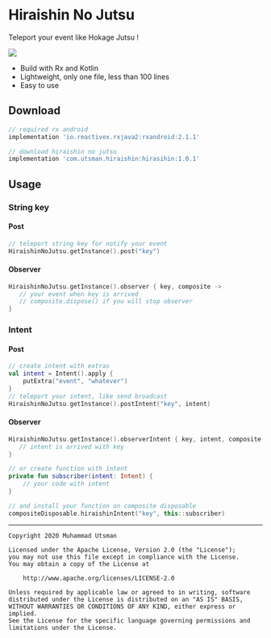 # Hiraishin No Jutsu
Teleport your event like Hokage Jutsu !

![](https://thumbs.gfycat.com/LawfulEvenDiscus-size_restricted.gif)

- Build with Rx and Kotlin
- Lightweight, only one file, less than 100 lines
- Easy to use

## Download
```groovy
// required rx android
implementation 'io.reactivex.rxjava2:rxandroid:2.1.1'

// download hiraishin no jutsu
implementation 'com.utsman.hiraishin:hirasihin:1.0.1'
```

## Usage
### String key
#### Post
```kotlin
// teleport string key for notify your event
HiraishinNoJutsu.getInstance().post("key")
```
#### Observer
```kotlin
HiraishinNoJutsu.getInstance().observer { key, composite ->
   // your event when key is arrived
   // composite.dispose() if you will stop observer
}
```

### Intent
#### Post
```kotlin
// create intent with extras
val intent = Intent().apply {
    putExtra("event", "whatever")
}
// teleport your intent, like send broadcast
HiraishinNoJutsu.getInstance().postIntent("key", intent)
```
#### Observer
```kotlin
HiraishinNoJutsu.getInstance().observerIntent { key, intent, composite ->
   // intent is arrived with key
}

// or create function with intent
private fun subscriber(intent: Intent) {
    // your code with intent
}

// and install your function on composite disposable
compositeDisposable.hiraishinIntent("key", this::subscriber)

```

---
```
Copyright 2020 Muhammad Utsman

Licensed under the Apache License, Version 2.0 (the "License");
you may not use this file except in compliance with the License.
You may obtain a copy of the License at

    http://www.apache.org/licenses/LICENSE-2.0

Unless required by applicable law or agreed to in writing, software
distributed under the License is distributed on an "AS IS" BASIS,
WITHOUT WARRANTIES OR CONDITIONS OF ANY KIND, either express or implied.
See the License for the specific language governing permissions and
limitations under the License.
```